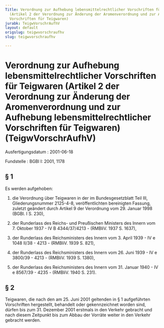 ```yaml
---
Title: Verordnung zur Aufhebung lebensmittelrechtlicher Vorschriften für Teigwaren
  (Artikel 2 der Verordnung zur Änderung der Aromenverordnung und zur Aufhebung lebensmittelrechtlicher
  Vorschriften für Teigwaren)
jurabk: TeigwVorschrAufhV
layout: default
origslug: teigwvorschraufhv
slug: teigwvorschraufhv

---
```


# Verordnung zur Aufhebung lebensmittelrechtlicher Vorschriften für Teigwaren (Artikel 2 der Verordnung zur Änderung der Aromenverordnung und zur Aufhebung lebensmittelrechtlicher Vorschriften für Teigwaren) (TeigwVorschrAufhV)

Ausfertigungsdatum
:   2001-06-18

Fundstelle
:   BGBl I: 2001, 1178



## § 1

Es werden aufgehoben:

1.  die Verordnung über Teigwaren in der im Bundesgesetzblatt Teil III,
    Gliederungsnummer 2125-4-8, veröffentlichten bereinigten Fassung,
    zuletzt geändert durch Artikel 9 der Verordnung vom 29. Januar 1998
    (BGBl. I S. 230),


2.  der Runderlass des Reichs- und Preußischen Ministers des Innern vom 7.
    Oktober 1937 - IV B 4344/37/4213 - (RMBliV. 1937 S. 1637),


3.  der Runderlass des Reichsministers des Innern vom 3. April 1939 - IV e
    1048 II/38 - 4213 - (RMBliV. 1939 S. 821),


4.  der Runderlass des Reichsministers des Innern vom 26. Juni 1939 - IV e
    3800/39 - 4213 - (RMBliV. 1939 S. 1380),


5.  der Runderlass des Reichsministers des Innern vom 31. Januar 1940 - IV
    e 8567/39 - 4235 - (RMBliV. 1940 S. 231).





## § 2

Teigwaren, die nach den am 25. Juni 2001 geltenden in § 1 aufgeführten
Vorschriften hergestellt, behandelt oder gekennzeichnet worden sind,
dürfen bis zum 31. Dezember 2001 erstmals in den Verkehr gebracht und
nach diesem Zeitpunkt bis zum Abbau der Vorräte weiter in den Verkehr
gebracht werden.

